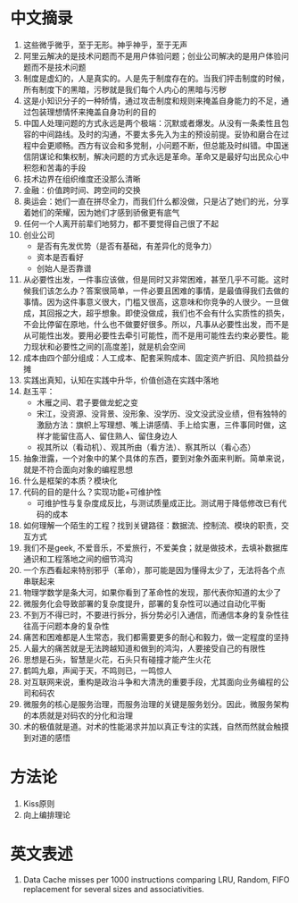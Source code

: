 # 中文摘录

1. 这些微乎微乎，至于无形。神乎神乎，至于无声
1. 阿里云解决的是技术问题而不是用户体验问题；创业公司解决的是用户体验问题而不是技术问题
1. 制度是虚幻的，人是真实的。人是先于制度存在的。当我们抨击制度的时候，所有制度下的黑暗，污秽就是我们每个人内心的黑暗与污秽
1. 这是小知识分子的一种矫情，通过攻击制度和规则来掩盖自身能力的不足，通过包装理想情怀来掩盖自身功利的目的
1. 中国人处理问题的方式永远是两个极端：沉默或者爆发。从没有一条柔性且包容的中间路线。及时的沟通，不要太多先入为主的预设前提。妥协和磨合在过程中会更顺畅。西方有议会和多党制，小问题不断，但总能及时纠错。中国迷信阴谋论和集权制，解决问题的方式永远是革命。革命又是最好勾出民众心中积怨和苦毒的手段
1. 技术边界在组织维度还没那么清晰
1. 金融：价值跨时间、跨空间的交换
1. 奥运会：她们一直在拼尽全力，而我们什么都没做，只是沾了她们的光，分享着她们的荣耀，因为她们才感到骄傲更有底气
1. 任何一个人离开前辈们地努力，都不要觉得自己很了不起
1. 创业公司
    * 是否有先发优势（是否有基础，有差异化的竞争力）
    * 资本是否看好
    * 创始人是否靠谱
1. 从必要性出发，一件事应该做，但是同时又非常困难，甚至几乎不可能。这时候我们该怎么办？答案很简单，一件必要且困难的事情，是最值得我们去做的事情。因为这件事意义很大，门槛又很高，这意味和你竞争的人很少。一旦做成，其回报之大，超乎想象。即使没做成，我们也不会有什么实质性的损失，不会比停留在原地，什么也不做要好很多。所以，凡事从必要性出发，而不是从可能性出发。要用必要性去牵引可能性，而不是用可能性去约束必要性。能力现状和必要性之间的[高度差]，就是机会空间
1. 成本由四个部分组成：人工成本、配套采购成本、固定资产折旧、风险损益分摊
1. 实践出真知，认知在实践中升华，价值创造在实践中落地
1. 赵玉平：
    * 木雁之间、君子要做龙蛇之变
    * 宋江，没资源、没背景、没形象、没学历、没文没武没业绩，但有独特的激励方法：旗帜上写理想、嘴上讲感情、手上给实惠，三件事同时做，这样才能留住高人、留住熟人、留住身边人
    * 视其所以（看动机）、观其所由（看方法）、察其所以（看心态）
1. 抽象泄露，一个对象中的某个具体的东西，要到对象外面来判断。简单来说，就是不符合面向对象的编程思想
1. 什么是框架的本质？模块化
1. 代码的目的是什么？实现功能+可维护性
    * 可维护性与复杂度成反比，与测试质量成正比。测试用于降低修改已有代码的成本
1. 如何理解一个陌生的工程？找到关键路径：数据流、控制流、模块的职责，交互方式
1. 我们不是geek, 不爱音乐，不爱旅行，不爱美食；就是做技术，去填补数据库通识和工程落地之间的细节鸿沟
1. 一个东西看起来特别邪乎（革命），那可能是因为懂得太少了，无法将各个点串联起来
1. 物理学数学是条大河，如果你看到了革命性的发现，那代表你知道的太少了
1. 微服务化会导致部署的复杂度提升，部署的复杂性可以通过自动化平衡
1. 不到万不得已时，不要进行拆分，拆分势必引入通信，而通信本身的复杂性往往高于问题本身的复杂性
1. 痛苦和困难都是人生常态，我们都需要更多的耐心和毅力，做一定程度的坚持
1. 人最大的痛苦就是无法跨越知道和做到的鸿沟，人要接受自己的有限性
1. 思想是石头，智慧是火花，石头只有碰撞才能产生火花
1. 鹤鸣九皋，声闻于天，不鸣则已，一鸣惊人
1. 对互联网来说，重构是政治斗争和大清洗的重要手段，尤其面向业务编程的公司和码农
1. 微服务的核心是服务治理，而服务治理的关键是服务划分。因此，微服务架构的本质就是对码农的分化和治理
1. 术的极值就是道。对术的性能渴求并加以真正专注的实践，自然而然就会触摸到对道的感悟

# 方法论

1. Kiss原则
1. 向上编排理论

# 英文表述

1. Data Cache misses per 1000 instructions comparing LRU, Random, FIFO replacement for several sizes and associativities.
